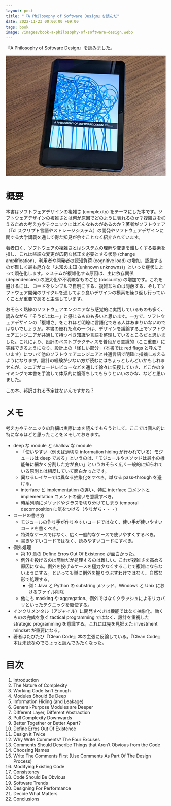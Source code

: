 ```yaml
---
layout: post
title: "『A Philosophy of Software Design』を読んだ"
date: 2022-11-23 00:00:00 +09:00
tags: book
image: /images/book-a-philosophy-of-software-design.webp
---
```


『A Philosophy of Software Design』を読みました。

![表紙](/images/book-a-philosophy-of-software-design.webp)

# 概要

本書はソフトウェアデザインの複雑さ (complexity) をテーマにした本です。ソフトウェアデザインの複雑さとは何が原因でどのように表れるのか？複雑さを抑えるための考え方やテクニックにはどんなものがあるのか？著者がソフトウェア（Tcl スクリプト言語やストレージシステム）の開発やソフトウェアデザインに関する大学講義を通して得た知見が余すことなく紹介されています。

著者曰く、ソフトウェアの複雑さとはシステムの理解や変更を難しくする要素を指し、これは些細な変更が広範な修正を必要とする状態 (change amplification)、利用者や開発者の認知負荷 (cognitive load) の増加、認識するのが難しく最も厄介な「未知の未知 (unknown unknowns)」といった症状によって顕在化します。システムが複雑化する原因は、主に依存関係 (dependencies) の肥大化や不明瞭なものごと (obscurity) の増加です。これを避けるには、コードをシンプルで自明にする、複雑なものは隠蔽する、そしてソフトウェア開発のサイクルを通してより良いデザインの模索を繰り返し行っていくことが重要であると主張しています。

おそらく熟練のソフトウェアエンジニアなら感覚的に実践しているものも多く、読みながら「そうだよねー」と感じるものも多いと思います。一方で、ソフトウェアデザインの「複雑さ」をこれほど明瞭に言語化できる人はあまりいないのではないでしょうか。本書の優れた点の一つは、デザインを議論する上でソフトウェアエンジニアが共通して持つべき知識や言語を整理しているところだと思いました。これにより、設計のベストプラクティスを普段から意識的（ここ重要）に実践できるようになり、設計上の「怪しい部分」（本書では red flags と呼んでいます）について他のソフトウェアエンジニアと共通言語で明確に指摘しあえるようになります。設計の経験が少ない方が読むにはちょっとしんどいかもしれませんが、シニアがコードレビューなどを通して徐々に伝授していき、どこかのタイミングで本書を手渡して体系的に腹落ちしてもらうといいのかな、などと思いました。

この本、邦訳される予定はないんですかね？

# メモ

考え方やテクニックの詳細は実際に本を読んでもらうとして、ここでは個人的に特になるほどと思ったことをメモしておきます。

- deep な module と shallow な module
  - 「使いやすい（例えば適切な information hiding が行われている）モジュールは deep である」というのは、「モジュールやメソッドは最小の機能毎に細かく分割した方が良い」というおそらく広く一般的に知られている原則とは相反していて面白かったです。
  - 異なるレイヤーでは異なる抽象化をすべき。単なる pass-through を避ける。
  - interface と implementation の違い、特に interface コメントと implementation コメントの違いを意識すべき。
  - 時系列順にメソッドやクラスを切り分けてしまう temporal decomposition に気をつける（やりがち・・・）
- コードの書き方
  - モジュールの作り手が作りやすいコードではなく、使い手が使いやすいコードを書くべき。
  - 特殊なケースではなく、広く一般的なケースで使いやすくするべき。
  - 書きやすいコードではなく、読みやすいコードにすべき。
- 例外処理
  - 第 10 章の Define Erros Out Of Existence が面白かった。
  - 例外を投げるのは簡単だが処理するのは難しい。これが複雑さを高める原因になる。例外を投げるケースを極力少なくすることで複雑にならないようにする。といっても単に例外を握りつぶすわけではなく、自然な形で処理する。
    - 例：Java と Python の substring メソッド、Windows と Unix におけるファイル削除
  - 他にも masking や aggregation、例外ではなくクラッシュによるリカバリといったテクニックを駆使する。
- インクリメンタル（アジャイル）に開発すべきは機能ではなく抽象化。動くものの完成を急ぐ tactical programming ではなく、設計を重視した strategic programming を意識する。これには先を見据えた investment mindset が重要になる。
- 著者はたびたび『Clean Code』本の主張に反論している。『Clean Code』本は未読なのでちょっと読んでみたくなった。

# 目次

1. Introduction
2. The Nature of Complexity
3. Working Code Isn’t Enough
4. Modules Should Be Deep
5. Information Hiding (and Leakage)
6. General-Purpose Modules are Deeper
7. Different Layer, Different Abstraction
8. Pull Complexity Downwards
9. Better Together or Better Apart?
10. Define Erros Out Of Existence
11. Design it Twice
12. Why Write Comments? The Four Excuses
13. Comments Should Describe Things that Aren’t Obvious from the Code
14. Choosing Names
15. Write The Comments First (Use Comments As Part Of The Design Process)
16. Modifying Existing Code
17. Consistency
18. Code Should Be Obvious
19. Software Trends
20. Designing For Performance
21. Decide What Matters
22. Conclusions
